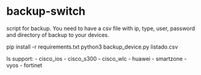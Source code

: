 # backup-switch
script for backup. You need to have a csv file with ip, type, user, password and directory of backup to your devices.

pip install -r requirements.txt
python3 backup_device.py listado.csv

Is support:
    - cisco_ios 
    - cisco_s300
    - cisco_wlc
    - huawei
    - smartzone
    - vyos
    - fortinet


